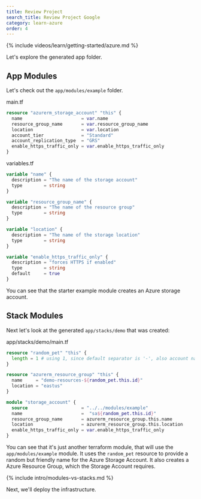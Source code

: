 ```yaml
---
title: Review Project
search_title: Review Project Google
category: learn-azure
order: 4
---
```


{% include videos/learn/getting-started/azure.md %}

Let's explore the generated app folder.

## App Modules

Let's check out the `app/modules/example` folder.

main.tf

```terraform
resource "azurerm_storage_account" "this" {
  name                      = var.name
  resource_group_name       = var.resource_group_name
  location                  = var.location
  account_tier              = "Standard"
  account_replication_type  = "GRS"
  enable_https_traffic_only = var.enable_https_traffic_only
}
```

variables.tf

```terraform
variable "name" {
  description = "The name of the storage account"
  type        = string
}

variable "resource_group_name" {
  description = "The name of the resource group"
  type        = string
}

variable "location" {
  description = "The name of the storage location"
  type        = string
}

variable "enable_https_traffic_only" {
  description = "forces HTTPS if enabled"
  type        = string
  default     = true
}
```

You can see that the starter example module creates an Azure storage account.

## Stack Modules

Next let's look at the generated `app/stacks/demo` that was created:

app/stacks/demo/main.tf

```terraform
resource "random_pet" "this" {
  length = 1 # using 1, since default separator is '-', also account name can only be 24 characters, and lowercase letters
}

resource "azurerm_resource_group" "this" {
  name     = "demo-resources-${random_pet.this.id}"
  location = "eastus"
}

module "storage_account" {
  source                    = "../../modules/example"
  name                      =  "sa${random_pet.this.id}"
  resource_group_name       = azurerm_resource_group.this.name
  location                  = azurerm_resource_group.this.location
  enable_https_traffic_only = var.enable_https_traffic_only
}
```

You can see that it's just another terraform module, that will use the `app/modules/example` module. It uses the `random_pet` resource to provide a random but friendly name for the Azure Storage Account. It also creates a Azure Resource Group, which the Storage Account requires.

{% include intro/modules-vs-stacks.md %}

Next, we'll deploy the infrastructure.
